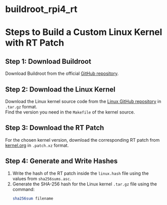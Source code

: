 # buildroot_rpi4_rt
# Steps to Build a Custom Linux Kernel with RT Patch

## Step 1: Download Buildroot
Download Buildroot from the official [GitHub repository](https://github.com/buildroot/buildroot).

## Step 2: Download the Linux Kernel
Download the Linux kernel source code from the [Linux GitHub repository](https://github.com/torvalds/linux) in `.tar.gz` format.  
Find the version you need in the `Makefile` of the kernel source.

## Step 3: Download the RT Patch
For the chosen kernel version, download the corresponding RT patch from [kernel.org](https://cdn.kernel.org/pub/linux/kernel/projects/rt/) in `.patch.xz` format.

## Step 4: Generate and Write Hashes
1. Write the hash of the RT patch inside the `linux.hash` file using the values from `sha256sums.asc`.
2. Generate the SHA-256 hash for the Linux kernel `.tar.gz` file using the command:
   ```bash
   sha256sum filename
